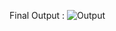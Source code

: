 Final Output : ![Output](https://github.com/SahilBrar1/CSS-Mini-Projects/assets/132929320/9974802a-72f1-42b9-a457-0c98a59af582)

